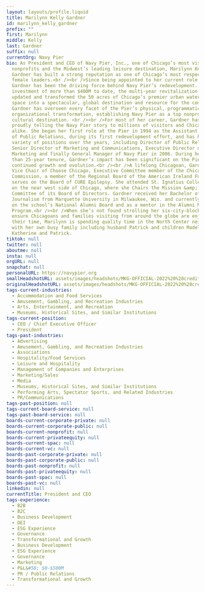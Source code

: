 ```yaml
---
layout: layouts/profile.liquid
title: Marilynn Kelly Gardner
id: marilynn_kelly_gardner
prefix: ""
first: Marilynn
middle: Kelly
last: Gardner
suffix: null
currentOrg: Navy Pier
bio: As President and CEO of Navy Pier, Inc., one of Chicago’s most visible
  nonprofits and the Midwest’s leading leisure destination, Marilynn Kelly
  Gardner has built a strong reputation as one of Chicago’s most respected
  female leaders.<br /><br />Since being appointed to her current role in 2011,
  Gardner has been the driving force behind Navy Pier’s redevelopment. Totaling
  investment of more than $400M to date, the multi-year revitalization has
  updated and transformed the 50 acres of Chicago’s premier urban waterfront
  space into a spectacular, global destination and resource for the community.
  Gardner has overseen every facet of the Pier’s physical, programmatic, and
  organizational transformation, establishing Navy Pier as a top nonprofit
  cultural destination. <br /><br />For most of her career, Gardner has been
  proudly telling the Navy Pier story to millions of visitors and Chicagoans
  alike. She began her first role at the Pier in 1994 as the Assistant Director
  of Public Relations, during its first redevelopment effort, and has held a
  variety of positions over the years, including Director of Public Relations,
  Senior Director of Marketing and Communications, Executive Director of
  Marketing and finally General Manager of Navy Pier in 2006. During her more
  than 25-year tenure, Gardner’s impact has been significant on the Pier’s
  continued growth and evolution.<br /><br />A lifelong Chicagoan, Gardner is
  Vice Chair of Choose Chicago, Executive Committee member of the Chicago Sports
  Commission, a member of the Regional Board of the American Ireland Fund and
  serves on the Board of CURE Epilepsy. She attended St. Ignatius College Prep
  on the near west side of Chicago, where she Chairs the Mission &amp; Academic
  Committee of its Board of Directors. Gardner received her Bachelor of Arts in
  Journalism from Marquette University in Milwaukee, Wis. and currently serves
  on the school’s National Alumni Board and as a mentor in the Alumni Mentorship
  Program.<br /><br />When she’s not found strolling her six-city-block Pier to
  ensure Chicagoans and families visiting from around the globe are enjoying
  their time, Marilynn is spending quality time in the North Center neighborhood
  with her own busy family including husband Patrick and children Madeline,
  Katherine and Patrick.
tiktok: null
twitter: null
aboutme: null
insta: null
orgURL: null
snapchat: null
personalURL: https://navypier.org
smallHeadshotURL: assets/images/headshots/MKG-OFFICIAL-2022%20%28credit%20Maria%20Ponce%20Bere%29_converted_scaled.avif
originalHeadshotURL: assets/images/headshots/MKG-OFFICIAL-2022%20%28credit%20Maria%20Ponce%20Bere%29_converted_scaled.avif
tags-current-industries:
  - Accommodation and Food Services
  - Amusement, Gambling, and Recreation Industries
  - Arts, Entertainment, and Recreation
  - Museums, Historical Sites, and Similar Institutions
tags-current-position:
  - CEO / Chief Executive Officer
  - President
tags-past-industries:
  - Advertising
  - Amusement, Gambling, and Recreation Industries
  - Associations
  - Hospitality/Food Services
  - Leisure and Hospitality
  - Management of Companies and Enterprises
  - Marketing/Sales
  - Media
  - Museums, Historical Sites, and Similar Institutions
  - Performing Arts, Spectator Sports, and Related Industries
  - PR/Communications
tags-past-position: null
tags-current-board-service: null
tags-past-board-service: null
boards-current-corporate-private: null
boards-current-corporate-public: null
boards-current-nonprofit: null
boards-current-privateequity: null
boards-current-spac: null
boards-current-vc: null
boards-past-corporate-private: null
boards-past-corporate-public: null
boards-past-nonprofit: null
boards-past-privateequity: null
boards-past-spac: null
boards-past-vc: null
linkedin: null
currentTitle: President and CEO
tags-experience:
  - B2B
  - B2C
  - Business Development
  - DEI
  - ESG Experience
  - Governance
  - Transformational and Growth
  - Business Development
  - ESG Experience
  - Governance
  - Marketing
  - P&L&#58; $0-$500M
  - PR / Public Relations
  - Transformational and Growth
---
```

